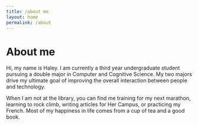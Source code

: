 ```yaml
---
title: /about me
layout: home
permalink: /about
---
```


# About me  


Hi, my name is Haley. I am currently a third year undergraduate student pursuing a double major in Computer and Cognitive Science. My two majors drive my ultimate goal of improving the overall interaction between people and technology.  


When I am not at the library, you can find me training for my next marathon, learning to rock climb, writing articles for Her Campus, or practicing my French. Most of my happiness in life comes from a cup of tea and a good book.


